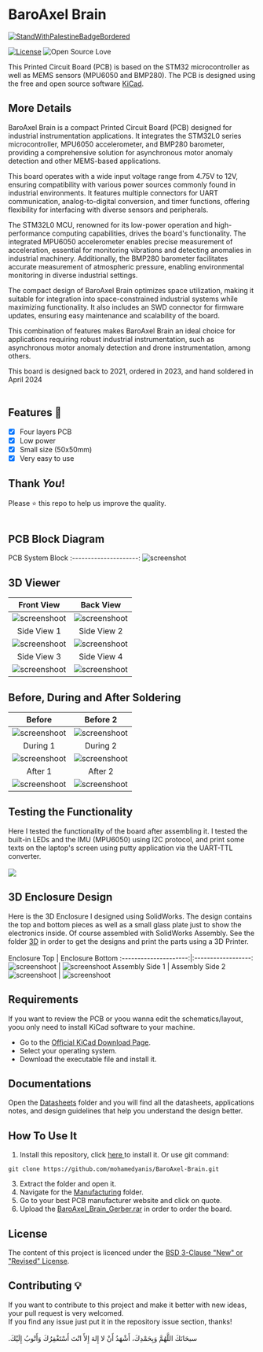 # BaroAxel Brain

[![StandWithPalestineBadgeBordered](https://raw.githubusercontent.com/saedyousef/StandWithPalestine/main/badges/flat/bordered/StandWithPalestine.svg)](https://techforpalestine.org/learn-more)

[![License](https://img.shields.io/badge/License-BSD%203--Clause-blue.svg)](LICENSE)
![Open Source Love](https://badges.frapsoft.com/os/v1/open-source.svg?v=102)

This Printed Circuit Board (PCB) is based on the STM32 microcontroller as well as MEMS sensors (MPU6050 and BMP280).
The PCB is designed using the free and open source software <a href="https://github.com/KiCad">KiCad</a>. 

## More Details
BaroAxel Brain is a compact Printed Circuit Board (PCB) designed for industrial instrumentation applications. It integrates the STM32L0 series microcontroller, MPU6050 accelerometer, and BMP280 barometer, providing a comprehensive solution for asynchronous motor anomaly detection and other MEMS-based applications.

This board operates with a wide input voltage range from 4.75V to 12V, ensuring compatibility with various power sources commonly found in industrial environments. It features multiple connectors for UART communication, analog-to-digital conversion, and timer functions, offering flexibility for interfacing with diverse sensors and peripherals.

The STM32L0 MCU, renowned for its low-power operation and high-performance computing capabilities, drives the board's functionality. The integrated MPU6050 accelerometer enables precise measurement of acceleration, essential for monitoring vibrations and detecting anomalies in industrial machinery. Additionally, the BMP280 barometer facilitates accurate measurement of atmospheric pressure, enabling environmental monitoring in diverse industrial settings.

The compact design of BaroAxel Brain optimizes space utilization, making it suitable for integration into space-constrained industrial systems while maximizing functionality. It also includes an SWD connector for firmware updates, ensuring easy maintenance and scalability of the board.

This combination of features makes BaroAxel Brain an ideal choice for applications requiring robust industrial instrumentation, such as asynchronous motor anomaly detection and drone instrumentation, among others.

This board is designed back to 2021, ordered in 2023, and hand soldered in April 2024<br><br>



## Features :dart:
* [x] Four layers PCB
* [x] Low power
* [x] Small size (50x50mm)
* [x] Very easy to use

## Thank _You_!
Please :star: this repo to help us improve the quality.
<br><br>

## PCB Block Diagram
PCB System Block
:---------------------:
![screenshot](RepoImages/Diagram.png)


## 3D Viewer
Front View           | Back View
:---------------------:|:------------------:
![screenshoot](RepoImages/BaroAxel_Brain_Front.png) | ![screenshoot](RepoImages/BaroAxel_Brain_Back.png)
Side View 1         |  Side View 2
![screenshoot](RepoImages/BaroAxel_Brain_Side1.png) | ![screenshoot](RepoImages/BaroAxel_Brain_Side2.png)
Side View 3         |  Side View 4
![screenshoot](RepoImages/BaroAxel_Brain_Side3.png) | ![screenshoot](RepoImages/BaroAxel_Brain_Side4.png)


## Before, During and After Soldering
Before            | Before 2
:---------------------:|:------------------:
![screenshoot](RepoImages/BaroAxel_Soldering1.jpeg) | ![screenshoot](RepoImages/BaroAxel_Soldering2.jpeg)
During 1         |  During 2
![screenshoot](RepoImages/BaroAxel_Soldering3.jpeg) | ![screenshoot](RepoImages/BaroAxel_Soldering4.jpeg)
After 1         |  After 2
![screenshoot](RepoImages/BaroAxel_Soldering5.jpeg) | ![screenshoot](RepoImages/BaroAxel_Soldering6.jpeg)


## Testing the Functionality
Here I tested the functionality of the board after assembling it. I tested the built-in LEDs and the IMU (MPU6050) using I2C protocol, and print some texts on the laptop's screen using putty application via the UART-TTL converter.<br><br>
![](RepoImages/Working-GIF.gif)

## 3D Enclosure Design
Here is the 3D Enclosure I designed using SolidWorks. The design contains the top and bottom pieces as well as a small glass plate just to show the electronics inside. Of course assembled with SolidWorks Assembly.
See the folder [3D](3D) in order to get the designs and print the parts using a 3D Printer.<br><br>
Enclosure Top           | Enclosure Bottom
:---------------------:|:------------------:
![screenshoot](RepoImages/BaroAxel_Brain_3d_1.JPG) | ![screenshoot](RepoImages/BaroAxel_Brain_3d_2.JPG)
Assembly Side 1         |  Assembly Side 2
![screenshoot](RepoImages/BaroAxel_Brain_3d_3.JPG) | ![screenshoot](RepoImages/BaroAxel_Brain_3d_4.JPG)


## Requirements

If you want to review the PCB or yoou wanna edit the schematics/layout, yoou only need to install KiCad software to your machine.

* Go to the <a href="https://www.kicad.org/download/">Official KiCad Download Page</a>.
* Select your operating system.
* Download the executable file and install it.

## Documentations
Open the [Datasheets](Datasheets) folder and you will find all the datasheets, applications notes, and design guidelines that help you understand the design better.


## How To Use It

1. Install this repository, click <a href="https://github.com/mohamedyanis/BaroAxel-Brain/archive/master.zip"> here </a> to install it. Or use git command:
```bach
git clone https://github.com/mohamedyanis/BaroAxel-Brain.git
```
3. Extract the folder and open it.
4. Navigate for the [Manufacturing](Manufacturing) folder.
5. Go to your best PCB manufacturer website and click on quote.
6. Upload the [BaroAxel_Brain_Gerber.rar](Manufacturing/Gerber/BaroAxel_Brain_Gerber.zip) in order to order the board.

## License
The content of this project is licenced under the [BSD 3-Clause "New" or "Revised" License](LICENSE).

## Contributing 💡
If you want to contribute to this project and make it better with new ideas, your pull request is very welcomed.<br>
If you find any issue just put it in the repository issue section, thanks!<br><br>
.سبحَانَكَ اللَّهُمَّ وَبِحَمْدِكَ، أَشْهَدُ أَنْ لا إِلهَ إِلأَ انْتَ أَسْتَغْفِرُكَ وَأَتْوبُ إِلَيْكَ
